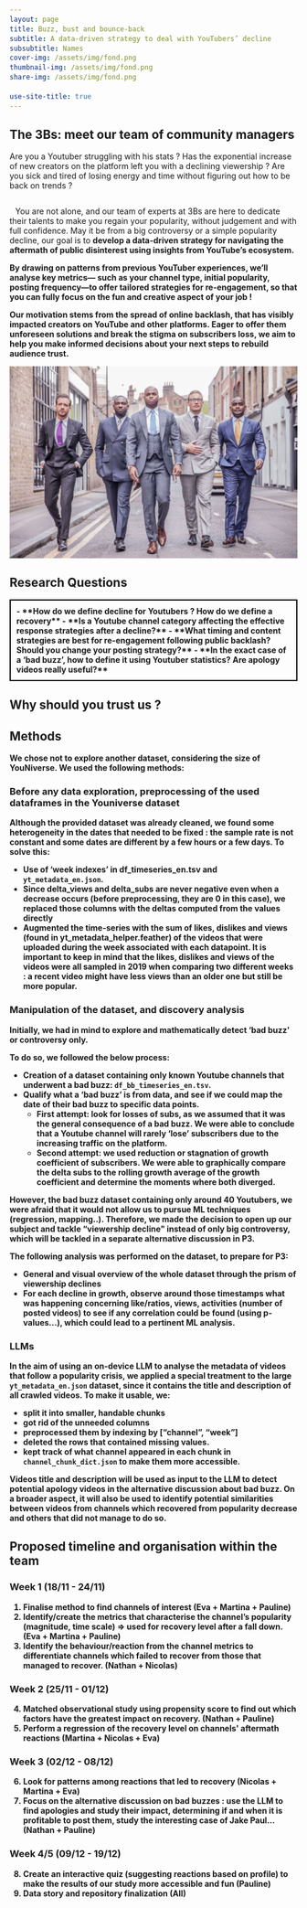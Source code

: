 ```yaml
---
layout: page
title: Buzz, bust and bounce-back
subtitle: A data-driven strategy to deal with YouTubers’ decline
subsubtitle: Names
cover-img: /assets/img/fond.png
thumbnail-img: /assets/img/fond.png
share-img: /assets/img/fond.png

use-site-title: true
---
```


## The 3Bs: meet our team of community managers

Are you a Youtuber struggling with his stats ? Has the exponential increase of new creators on the platform left you with a declining viewership ? Are you sick and tired of losing energy and time without figuring out how to be back on trends ? 


<div style="overflow: auto;">
 <p style="float: left; margin-right: 10px;">

  You are not alone, and our team of experts at 3Bs are here to dedicate their talents to make you regain your popularity, without judgement and with full confidence. May it be from a big controversy or a simple popularity decline, our goal is to <b>develop a data-driven strategy for navigating the aftermath of public disinterest using insights from YouTube’s ecosystem<b>. 

  By drawing on patterns from previous YouTuber experiences, we’ll analyse key metrics— such as your channel type, initial popularity, posting frequency—to offer tailored strategies for re-engagement, so that you can fully focus on the fun and creative aspect of your job ! 

  Our motivation stems from the spread of <b>online backlash<b>, that has visibly impacted creators on YouTube and other platforms. Eager to offer them unforeseen solutions and break the stigma on subscribers loss, we aim to help you make informed decisions about your next steps to rebuild audience trust.
  </p>
  <img src = '/assets/img/suit.jpg' style="float: left; margin-right: 10px;"/>
</div>

## Research Questions

<div style="border: 2px solid black; padding: 10px; display: inline-block;">
  - **How do we define decline for Youtubers ? How do we define a recovery**
  - **Is a Youtube channel category affecting the effective response strategies after a decline?**
  - **What timing and content strategies are best for re-engagement following public backlash? Should you change your posting strategy?**
  - **In the exact case of a ‘bad buzz’, how to define it using Youtuber statistics? Are apology videos really useful?**
</div>



## Why should you trust us ? 






## Methods

We chose not to explore another dataset, considering the size of YouNiverse.
We used the following methods:

### Before any data exploration, preprocessing of the used dataframes in the Youniverse dataset

Although the provided dataset was already cleaned, we found some heterogeneity in the dates that needed to be fixed : the sample rate is not constant and some dates are different by a few hours or a few days. To solve this:

- Use of ‘week indexes’ in df_timeseries_en.tsv and `yt_metadata_en.json`.
- Since delta_views and delta_subs are never negative even when a decrease occurs (before preprocessing, they are 0 in this case), we replaced those columns with the deltas computed from the values directly
- Augmented the time-series with the sum of likes, dislikes and views (found in yt_metadata_helper.feather) of the videos that were uploaded during the week associated with each datapoint. It is important to keep in mind that the likes, dislikes and views of the videos were all sampled in 2019 when comparing two different weeks : a recent video might have less views than an older one but still be more popular.

### Manipulation of the dataset, and discovery analysis

Initially, we had in mind to explore and mathematically detect **‘bad buzz’** or controversy only.

To do so, we followed the below process:

- Creation of a dataset containing **only known Youtube channels that underwent a bad buzz**: `df_bb_timeseries_en.tsv`.
- Qualify what a ‘bad buzz’ is from data, and see if we could map the date of their bad buzz to specific data points.
  - **First attempt**: look for losses of subs, as we assumed that it was the general consequence of a bad buzz. We were able to conclude that a Youtube channel will rarely ‘lose’ subscribers due to the increasing traffic on the platform.
  - **Second attempt**: we used reduction or stagnation of growth coefficient of subscribers. We were able to graphically compare the delta subs to the rolling growth average of the growth coefficient and determine the moments where both diverged.

However, the bad buzz dataset containing only around 40 Youtubers, we were afraid that it would not allow us to pursue ML techniques (regression, mapping..). Therefore, we made the decision to open up our subject and tackle **“viewership decline"** instead of only big controversy, which will be tackled in a separate alternative discussion in P3.

The following analysis was performed on the dataset, to prepare for P3:

- General and **visual overview** of the whole dataset through the prism of viewership declines
- For each decline in growth, observe around those timestamps what was happening concerning like/ratios, views, activities (number of posted videos) to see if any correlation could be found (using p-values...), which could lead to a pertinent ML analysis.

### LLMs

In the aim of using an **on-device LLM** to analyse the metadata of videos that follow a popularity crisis, we applied a special treatment to the large `yt_metadata_en.json` dataset, since it contains the title and description of all crawled videos. To make it usable, we:

- split it into smaller, handable chunks
- got rid of the unneeded columns
- preprocessed them by indexing by [“channel”, “week”]
- deleted the rows that contained missing values.
- kept track of what channel appeared in each chunk in `channel_chunk_dict.json` to make them more accessible.

Videos title and description will be used as input to the LLM to detect potential **apology videos** in the alternative discussion about bad buzz. On a broader aspect, it will also be used to identify potential similarities between videos from channels which recovered from popularity decrease and others that did not manage to do so.

## Proposed timeline and organisation within the team

### Week 1 (18/11 - 24/11)

1. Finalise method to find channels of interest (Eva + Martina + Pauline)
2. Identify/create the metrics that characterise the channel’s popularity (magnitude, time scale) => used for recovery level after a fall down. (Eva + Martina + Pauline)
3. Identify the behaviour/reaction from the channel metrics to differentiate channels which failed to recover from those that managed to recover. (Nathan + Nicolas)

### Week 2 (25/11 - 01/12)

4. Matched observational study using propensity score to find out which factors have the greatest impact on recovery. (Nathan + Pauline)
5. Perform a regression of the recovery level on channels' aftermath reactions (Martina + Nicolas + Eva)

### Week 3 (02/12 - 08/12)

6. Look for patterns among reactions that led to recovery (Nicolas + Martina + Eva)
7. Focus on the alternative discussion on bad buzzes : use the LLM to find apologies and study their impact, determining if and when it is profitable to post them, study the interesting case of Jake Paul... (Nathan + Pauline)

### Week 4/5 (09/12 - 19/12)

8. Create an interactive quiz (suggesting reactions based on profile) to make the results of our study more accessible and fun (Pauline)
9. Data story and repository finalization (All)